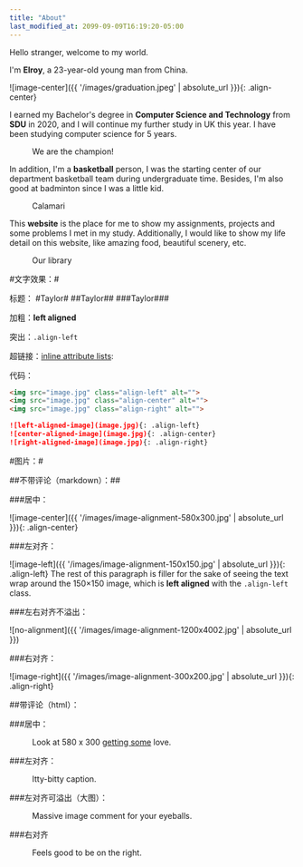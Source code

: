 ```yaml
---
title: "About"
last_modified_at: 2099-09-09T16:19:20-05:00
---
```


Hello stranger, welcome to my world.

I'm **Elroy**, a 23-year-old young man from China.

![image-center]({{ '/images/graduation.jpeg' | absolute_url }}){: .align-center}

I earned my Bachelor's degree in **Computer Science and Technology** from **SDU** in 2020, and I will continue my further study in UK this year. I have been studying computer science for 5 years.

<figure class="align-right">
  <img src="{{ '/images/basketball_champion.jpg' | absolute_url }}" alt="">
  <figcaption>We are the champion!</figcaption>
</figure> 

In addition, I'm a **basketball** person, I was the starting center of our department basketball team during undergraduate time. Besides, I'm also good at badminton since I was a little kid.

<figure class="align-left">
  <img src="{{ '/images/Calamari.jpeg' | absolute_url }}" alt="">
  <figcaption>Calamari</figcaption>
</figure> 

This **website** is the place for me to show my assignments, projects and some problems I met in my study. Additionally, I would like to show my life detail on this website, like amazing food, beautiful scenery, etc.

<figure>
  <img src="{{ '/images/library.JPG' | absolute_url }}" alt="">
  <figcaption>Our library</figcaption>
</figure> 



#文字效果：#

标题：
#Taylor#
##Taylor##
###Taylor###

加粗：**left aligned**

突出：`.align-left`

超链接：[inline attribute lists](https://kramdown.gettalong.org/syntax.html#inline-attribute-lists):

代码：

```html
<img src="image.jpg" class="align-left" alt="">
<img src="image.jpg" class="align-center" alt="">
<img src="image.jpg" class="align-right" alt="">
```

```markdown
![left-aligned-image](image.jpg){: .align-left}
![center-aligned-image](image.jpg){: .align-center}
![right-aligned-image](image.jpg){: .align-right}
```


#图片：#

##不带评论（markdown）：##

###居中：

![image-center]({{ '/images/image-alignment-580x300.jpg' | absolute_url }}){: .align-center}

###左对齐：

![image-left]({{ '/images/image-alignment-150x150.jpg' | absolute_url }}){: .align-left} The rest of this paragraph is filler for the sake of seeing the text wrap around the 150×150 image, which is **left aligned** with the `.align-left` class.

###左右对齐不溢出：

![no-alignment]({{ '/images/image-alignment-1200x4002.jpg' | absolute_url }})

###右对齐：

![image-right]({{ '/images/image-alignment-300x200.jpg' | absolute_url }}){: .align-right}

##带评论（html）：

###居中：

<figure class="align-center">
  <a href="#"><img src="{{ '/images/image-alignment-580x300.jpg' | absolute_url }}" alt=""></a>
  <figcaption>Look at 580 x 300 <a href="#">getting some</a> love.</figcaption>
</figure> 

###左对齐：

<figure style="width: 150px" class="align-left">
  <img src="{{ '/images/image-alignment-150x150.jpg' | absolute_url }}" alt="">
  <figcaption>Itty-bitty caption.</figcaption>
</figure> 

###左对齐可溢出（大图）：

<figure style="width: 1200px">
  <img src="{{ '/images/image-alignment-1200x4002.jpg' | absolute_url }}" alt="">
  <figcaption>Massive image comment for your eyeballs.</figcaption>
</figure> 

###右对齐

<figure style="width: 300px" class="align-right">
  <img src="{{ '/images/image-alignment-300x200.jpg' | absolute_url }}" alt="">
  <figcaption>Feels good to be on the right.</figcaption>
</figure> 




